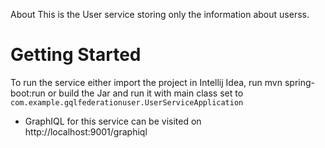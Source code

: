  About
This is the User service storing only the information about userss.
# Getting Started
To run the service either import the project in Intellij Idea, run mvn spring-boot:run or build the Jar and run it with main class set to `com.example.gqlfederationuser.UserServiceApplication` 
- GraphIQL for this service can be visited on http://localhost:9001/graphiql